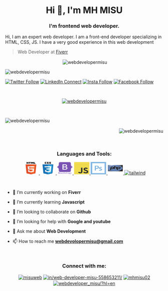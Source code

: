 
<h1 align="center">Hi 👋, I'm MH MISU</h1>
<h3 align="center">I'm frontend web developer.</h3>


Hi,
I am an expert web developer. I am a front-end developer specializing in HTML, CSS, JS. I have a very good experience in this web development
> Web Developer at [Fiverr](https://www.fiverr.com)

<p align="center">&nbsp;<img align="center" src="https://github-readme-stats.vercel.app/api?username=webdevelopermisu&show_icons=true&theme=radical&locale=en" alt="webdevelopermisu" /></p>
<p align="left"> <img src="https://komarev.com/ghpvc/?username=webdevelopermisu&label=Profile%20views&color=0e75b6&style=flat" alt="webdevelopermisu" /> </p>


[![Twitter Follow](https://img.shields.io/badge/dynamic/json.svg?color=14171A&labelColor=37474f&logo=twitter&logoColor=4fc3f7&label=&query=%24[0].followers_count&url=https%3A%2F%2Fcdn.syndication.twimg.com%2Fwidgets%2Ffollowbutton%2Finfo.json%3Fscreen_names%3Danwaarulislaam&suffix=%20Followers)](https://twitter.com/MisuWeb)
[![LinkedIn Connect](https://img.shields.io/badge/%20-Connect-black?color=14171A&labelColor=212121&logo=linkedin&logoColor=ffffff)](https://www.linkedin.com/in/web-developer-misu-558653211/)
[![Insta Follow](https://img.shields.io/badge/%20-Follow-black?color=14171A&labelColor=d81b60&logo=instagram&logoColor=ffffff)](https://www.instagram.com/webdeveloper_misu/?hl=en)
[![Facebook Follow](https://img.shields.io/badge/%20-Connect-black?color=14171A&labelColor=1976d2&logo=facebook&logoColor=ffffff)](https://www.facebook.com/mhmisu02)


<br/>
<p align="center"> <a href="https://github.com/ryo-ma/github-profile-trophy"><img src="https://github-profile-trophy.vercel.app/?username=webdevelopermisu" alt="webdevelopermisu" /></a> </p>
<br/>

<p align="left"><img align="left" src="https://github-readme-stats.vercel.app/api/top-langs?username=webdevelopermisu&show_icons=true&locale=en&layout=compact" alt="webdevelopermisu" /></p>


<br/>

<p align="right"><img align="center" src="https://github-readme-streak-stats.herokuapp.com/?user=webdevelopermisu&" alt="webdevelopermisu" /></p>
<br/>
<h3 align="center">Languages and Tools:</h3>
<p align="center">   <a href="https://www.w3.org/html/" target="_blank" rel="noreferrer"> <img src="https://raw.githubusercontent.com/devicons/devicon/master/icons/html5/html5-original-wordmark.svg" alt="html5" width="50" height="40"/> </a><a href="https://www.w3schools.com/css/" target="_blank" rel="noreferrer"> <img src="https://raw.githubusercontent.com/devicons/devicon/master/icons/css3/css3-original-wordmark.svg" alt="css3" width="50" height="40"/> </a><a href="https://getbootstrap.com" target="_blank" rel="noreferrer"> <img src="https://raw.githubusercontent.com/devicons/devicon/master/icons/bootstrap/bootstrap-plain-wordmark.svg" alt="bootstrap" width="50" height="40"/> </a> <a href="https://developer.mozilla.org/en-US/docs/Web/JavaScript" target="_blank" rel="noreferrer"> <img src="https://raw.githubusercontent.com/devicons/devicon/master/icons/javascript/javascript-original.svg" alt="javascript" width="50" height="40"/> </a> <a href="https://www.photoshop.com/en" target="_blank" rel="noreferrer"> <img src="https://raw.githubusercontent.com/devicons/devicon/master/icons/photoshop/photoshop-line.svg" alt="photoshop" width="50" height="40"/> </a> <a href="https://www.php.net" target="_blank" rel="noreferrer"> <img src="https://raw.githubusercontent.com/devicons/devicon/master/icons/php/php-original.svg" alt="php" width="50" height="40"/> </a> <a href="https://tailwindcss.com/" target="_blank" rel="noreferrer"> <img src="https://www.vectorlogo.zone/logos/tailwindcss/tailwindcss-icon.svg" alt="tailwind" width="50" height="40"/> </a> </p>

<br/>

- 🔭 I’m currently working on **Fiverr**

- 🌱 I’m currently learning **Javascript**

- 👯 I’m looking to collaborate on **Github**

- 🤝 I’m looking for help with **Google and youtube**

- 💬 Ask me about **Web Development**

- 📫 How to reach me **webdevolopermisu@gmail.com**
<br/>

<h3 align="center">Connect with me:</h3>
<p align="center">
<a href="https://twitter.com/misuweb" target="blank"><img align="center" src="https://raw.githubusercontent.com/rahuldkjain/github-profile-readme-generator/master/src/images/icons/Social/twitter.svg" alt="misuweb" height="40" width="50" /></a>
<a href="https://linkedin.com/in/in/web-developer-misu-558653211/" target="blank"><img align="center" src="https://raw.githubusercontent.com/rahuldkjain/github-profile-readme-generator/master/src/images/icons/Social/linked-in-alt.svg" alt="in/web-developer-misu-558653211/"height="40" width="50" /></a>
<a href="https://fb.com/mhmisu02" target="blank"><img align="center" src="https://raw.githubusercontent.com/rahuldkjain/github-profile-readme-generator/master/src/images/icons/Social/facebook.svg" alt="mhmisu02"height="40" width="50" /></a>
<a href="https://instagram.com/webdeveloper_misu/?hl=en" target="blank"><img align="center" src="https://raw.githubusercontent.com/rahuldkjain/github-profile-readme-generator/master/src/images/icons/Social/instagram.svg" alt="webdeveloper_misu/?hl=en" height="40" width="50" /></a>
</p>










